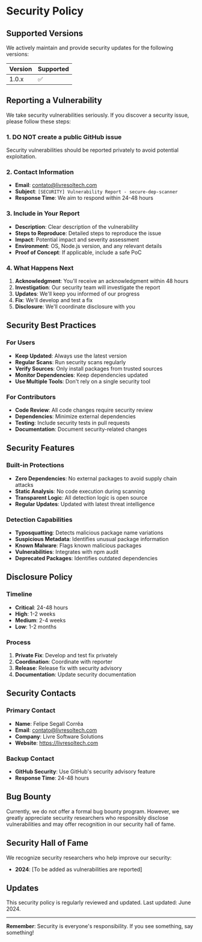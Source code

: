 # Security Policy

## Supported Versions

We actively maintain and provide security updates for the following versions:

| Version | Supported          |
| ------- | ------------------ |
| 1.0.x   | :white_check_mark: |

## Reporting a Vulnerability

We take security vulnerabilities seriously. If you discover a security issue, please follow these steps:

### 1. **DO NOT** create a public GitHub issue
Security vulnerabilities should be reported privately to avoid potential exploitation.

### 2. Contact Information
- **Email**: contato@livresoltech.com
- **Subject**: `[SECURITY] Vulnerability Report - secure-dep-scanner`
- **Response Time**: We aim to respond within 24-48 hours

### 3. Include in Your Report
- **Description**: Clear description of the vulnerability
- **Steps to Reproduce**: Detailed steps to reproduce the issue
- **Impact**: Potential impact and severity assessment
- **Environment**: OS, Node.js version, and any relevant details
- **Proof of Concept**: If applicable, include a safe PoC

### 4. What Happens Next
1. **Acknowledgment**: You'll receive an acknowledgment within 48 hours
2. **Investigation**: Our security team will investigate the report
3. **Updates**: We'll keep you informed of our progress
4. **Fix**: We'll develop and test a fix
5. **Disclosure**: We'll coordinate disclosure with you

## Security Best Practices

### For Users
- **Keep Updated**: Always use the latest version
- **Regular Scans**: Run security scans regularly
- **Verify Sources**: Only install packages from trusted sources
- **Monitor Dependencies**: Keep dependencies updated
- **Use Multiple Tools**: Don't rely on a single security tool

### For Contributors
- **Code Review**: All code changes require security review
- **Dependencies**: Minimize external dependencies
- **Testing**: Include security tests in pull requests
- **Documentation**: Document security-related changes

## Security Features

### Built-in Protections
- **Zero Dependencies**: No external packages to avoid supply chain attacks
- **Static Analysis**: No code execution during scanning
- **Transparent Logic**: All detection logic is open source
- **Regular Updates**: Updated with latest threat intelligence

### Detection Capabilities
- **Typosquatting**: Detects malicious package name variations
- **Suspicious Metadata**: Identifies unusual package information
- **Known Malware**: Flags known malicious packages
- **Vulnerabilities**: Integrates with npm audit
- **Deprecated Packages**: Identifies outdated dependencies

## Disclosure Policy

### Timeline
- **Critical**: 24-48 hours
- **High**: 1-2 weeks
- **Medium**: 2-4 weeks
- **Low**: 1-2 months

### Process
1. **Private Fix**: Develop and test fix privately
2. **Coordination**: Coordinate with reporter
3. **Release**: Release fix with security advisory
4. **Documentation**: Update security documentation

## Security Contacts

### Primary Contact
- **Name**: Felipe Segall Corrêa
- **Email**: contato@livresoltech.com
- **Company**: Livre Software Solutions
- **Website**: https://livresoltech.com

### Backup Contact
- **GitHub Security**: Use GitHub's security advisory feature
- **Response Time**: 24-48 hours

## Bug Bounty

Currently, we do not offer a formal bug bounty program. However, we greatly appreciate security researchers who responsibly disclose vulnerabilities and may offer recognition in our security hall of fame.

## Security Hall of Fame

We recognize security researchers who help improve our security:

- **2024**: [To be added as vulnerabilities are reported]

## Updates

This security policy is regularly reviewed and updated. Last updated: June 2024.

---

**Remember**: Security is everyone's responsibility. If you see something, say something!
